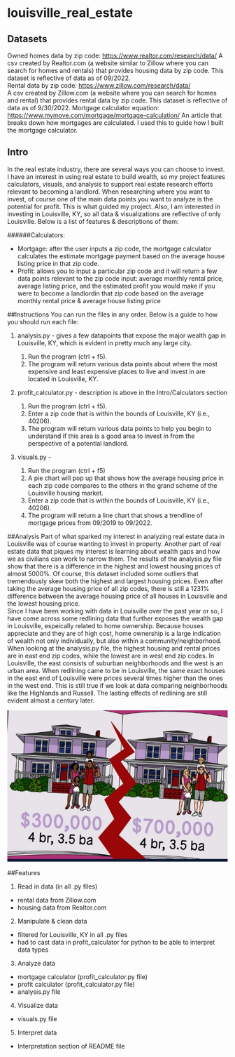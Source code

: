 # louisville_real_estate

## Datasets
Owned homes data by zip code: https://www.realtor.com/research/data/
    A csv created by Realtor.com (a website similar to Zillow where you can search for homes and rentals) that provides housing data by zip code. This dataset is reflective of data as of 09/2022.  
Rental data by zip code: https://www.zillow.com/research/data/  
    A csv created by Zillow.com (a website where you can search for homes and rental) that provides rental data by zip code. This dataset is reflective of data as of 9/30/2022.
Mortgage calculator equation: https://www.mymove.com/mortgage/mortgage-calculation/
    An article that breaks down how mortgages are calculated. I used this to guide how I built the mortgage calculator.

## Intro
In the real estate industry, there are several ways you can choose to invest. I have an interest in using real estate to build wealth, so my project features calculators, visuals, and analysis to support real estate research efforts relevant to becoming a landlord. When researching where you want to invest, of course one of the main data points you want to analyze is the potential for profit. This is what guided my project. Also, I am interested in investing in Louisville, KY, so all data & visualizations are reflective of only Louisville. Below is a list of features & descriptions of them:

######Calculators:
- Mortgage: after the user inputs a zip code, the mortgage calculator calculates the estimate mortgage payment based on the average house listing price in that zip code. 
- Profit: allows you to input a particular zip code and it will return a few data points relevant to the zip code input: average monthly rental price, average listing price, and the estimated profit you would make if you were to become a landlordin that zip code based on the average monthly rental price & average house listing price 

##Instructions
You can run the files in any order. Below is a guide to how you should run each file:
1. analysis.py - gives a few datapoints that expose the major wealth gap in Louisville, KY, which is evident in pretty much any large city.
    1. Run the program (ctrl + f5).  
    2. The program will return various data points about where the most expensive and least expensive places to live and invest in are located in Louisville, KY.  

2. profit_calculator.py - description is above in the Intro/Calculators section
    1. Run the program (ctrl + f5).  
    2. Enter a zip code that is within the bounds of Louisville, KY (i.e., 40206).  
    3. The program will return various data points to help you begin to understand if this area is a good area to invest in from the perspective of a potential landlord.  

3. visuals.py - 
    1. Run the program (ctrl + f5)   
    2. A pie chart will pop up that shows how the average housing price in each zip code compares to the others in the grand scheme of the Louisville housing market.  
    3. Enter a zip code that is within the bounds of Louisville, KY (i.e., 40206).  
    4. The program will return a line chart that shows a trendline of mortgage prices from 09/2019 to 09/2022.  


##Analysis 
Part of what sparked my interest in analyzing real estate data in Louisville was of course wanting to invest in property. Another part of real estate data that piques my interest is learning about wealth gaps and how we as civilians can work to narrow them. The results of the analysis.py file show that there is a difference in the highest and lowest housing prices of almost 5000%. Of course, this dataset included some outliers that tremendously skew both the highest and largest housing prices. Even after taking the average housing price of all zip codes, there is still a 1231% difference between the average housing price of all houses in Louisville and the lowest housing price.  
Since I have been working with data in Louisville over the past year or so, I have come across some redlining data that further exposes the wealth gap in Louisville, espeically related to home ownership. Because houses appreciate and they are of high cost, home ownership is a large indication of wealth not only individually, but also within a community/neighborhood. When looking at the analysis.py file, the highest housing and rental prices are in east end zip codes, while the lowest are in west end zip codes. In Louisville, the east consists of suburban neighborhoods and the west is an urban area. When redlining came to be in Louisville, the same exact houses in the east end of Louisville were prices several times higher than the ones in the west end. This is still true if we look at data comparing neighborhoods like the Highlands and Russell. The lasting effects of redlining are still evident almost a century later.

![alt text](Redlining.jpg)

##Features
1. Read in data (in all .py files)
- rental data from Zillow.com
- housing data from Realtor.com
2. Manipulate & clean data
- filtered for Louisville, KY in all .py files
- had to cast data in profit_calculator for python to be able to interpret data types
3. Analyze data
- mortgage calculator (profit_calculator.py file)
- profit calculator (profit_calculator.py file)
- analysis.py file
4. Visualize data
- visuals.py file
5. Interpret data
- Interpretation section of README file